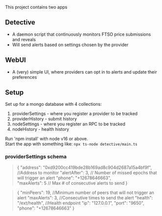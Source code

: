 This project contains two apps

## Detective
- A daemon script that continuously monitors FTSO price submissions and reveals
- Will send alerts based on settings chosen by the provider

## WebUI
- A (very) simple UI, where providers can opt in to alerts and update their preferences

## Setup
Set up for a mongo database with 4 collections:
1. providerSettings - where you register a provider to be tracked
2. providerHistory - submit history
3. nodeSettings - where you register an RPC to be tracked
4. nodeHistory - health history

Run 'npm install' with node v16 or above. \
Start the app with something like: `npx ts-node detective/main.ts`

### providerSettings schema
>{
>   "address": "0xd9200cc419bde28b169ad8c904d2687a15a4bf9f",  //Address to monitor
>   "alertAfter": 3,  // Number of missed epochs that will trigger an alert
>   "phone": "+12678646663",  
>   "maxAlerts": 5 // Max # of consecutive alerts to send
>}

>{
>    "minPeers": 19,  //Minimum number of peers that will not trigger an alert
>    "maxAlerts": 3,  //Consecutive times to send the alert
>    "health": "/ext/health",  //Health endpoint
>    "ip": "127.0.0.1",
>    "port": "9650",
>    "phone": "+12678646663"
>}

